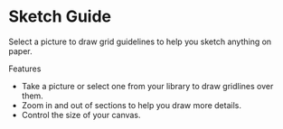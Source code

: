 # Sketch Guide

Select a picture to draw grid guidelines to help you sketch anything on paper.

Features

- Take a picture or select one from your library to draw gridlines over them.
- Zoom in and out of sections to help you draw more details.
- Control the size of your canvas.
